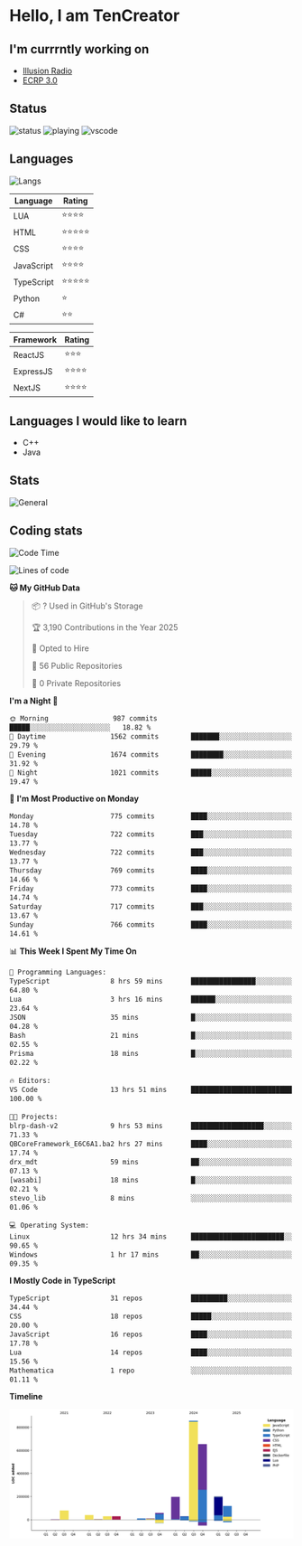 # Hello, I am TenCreator

## I'm currrntly working on
- [Illusion Radio](https://illusionradio.co.uk/)
- [ECRP 3.0](http://github.com/Emerald-Coast-Roleplay/)

## Status
![status](https://api.statusbadges.me/badge/status/518334475038359555?simple=true&style=for-the-badge)
![playing](https://api.statusbadges.me/badge/playing/518334475038359555?style=for-the-badge)
![vscode](https://api.statusbadges.me/badge/vscode/518334475038359555?style=for-the-badge)

## Languages
![Langs](https://github-readme-stats.vercel.app/api/top-langs/?username=tencreator&layout=compact&theme=radical)


|Language|Rating|
|--------|------|
|LUA|⭐️⭐️⭐️⭐️|
|HTML|⭐️⭐️⭐️⭐️⭐️|
|CSS|⭐️⭐️⭐️⭐️|
|JavaScript|⭐️⭐️⭐️⭐️|
|TypeScript|⭐️⭐️⭐️⭐️⭐️|
|Python|⭐️|
|C#|⭐️⭐️ |

|Framework|Rating|
|--------|------|
|ReactJS|⭐️⭐️⭐|
|ExpressJS|⭐️⭐️⭐️⭐️|
|NextJS|⭐️⭐️⭐⭐️|

## Languages I would like to learn
- C++
- Java

## Stats
![General](https://github-readme-stats.vercel.app/api?username=tencreator&show_icons=true&theme=radical)

## Coding stats

<!--START_SECTION:waka-->
![Code Time](http://img.shields.io/badge/Code%20Time-608%20hrs%2034%20mins-blue)

![Lines of code](https://img.shields.io/badge/From%20Hello%20World%20I%27ve%20Written-2.3%20million%20lines%20of%20code-blue)

**🐱 My GitHub Data** 

> 📦 ? Used in GitHub's Storage 
 > 
> 🏆 3,190 Contributions in the Year 2025
 > 
> 💼 Opted to Hire
 > 
> 📜 56 Public Repositories 
 > 
> 🔑 0 Private Repositories 
 > 
**I'm a Night 🦉** 

```text
🌞 Morning                987 commits         █████░░░░░░░░░░░░░░░░░░░░   18.82 % 
🌆 Daytime                1562 commits        ███████░░░░░░░░░░░░░░░░░░   29.79 % 
🌃 Evening                1674 commits        ████████░░░░░░░░░░░░░░░░░   31.92 % 
🌙 Night                  1021 commits        █████░░░░░░░░░░░░░░░░░░░░   19.47 % 
```
📅 **I'm Most Productive on Monday** 

```text
Monday                   775 commits         ████░░░░░░░░░░░░░░░░░░░░░   14.78 % 
Tuesday                  722 commits         ███░░░░░░░░░░░░░░░░░░░░░░   13.77 % 
Wednesday                722 commits         ███░░░░░░░░░░░░░░░░░░░░░░   13.77 % 
Thursday                 769 commits         ████░░░░░░░░░░░░░░░░░░░░░   14.66 % 
Friday                   773 commits         ████░░░░░░░░░░░░░░░░░░░░░   14.74 % 
Saturday                 717 commits         ███░░░░░░░░░░░░░░░░░░░░░░   13.67 % 
Sunday                   766 commits         ████░░░░░░░░░░░░░░░░░░░░░   14.61 % 
```


📊 **This Week I Spent My Time On** 

```text
💬 Programming Languages: 
TypeScript               8 hrs 59 mins       ████████████████░░░░░░░░░   64.80 % 
Lua                      3 hrs 16 mins       ██████░░░░░░░░░░░░░░░░░░░   23.64 % 
JSON                     35 mins             █░░░░░░░░░░░░░░░░░░░░░░░░   04.28 % 
Bash                     21 mins             █░░░░░░░░░░░░░░░░░░░░░░░░   02.55 % 
Prisma                   18 mins             █░░░░░░░░░░░░░░░░░░░░░░░░   02.22 % 

🔥 Editors: 
VS Code                  13 hrs 51 mins      █████████████████████████   100.00 % 

🐱‍💻 Projects: 
blrp-dash-v2             9 hrs 53 mins       ██████████████████░░░░░░░   71.33 % 
QBCoreFramework_E6C6A1.ba2 hrs 27 mins       ████░░░░░░░░░░░░░░░░░░░░░   17.74 % 
drx_mdt                  59 mins             ██░░░░░░░░░░░░░░░░░░░░░░░   07.13 % 
[wasabi]                 18 mins             █░░░░░░░░░░░░░░░░░░░░░░░░   02.21 % 
stevo_lib                8 mins              ░░░░░░░░░░░░░░░░░░░░░░░░░   01.06 % 

💻 Operating System: 
Linux                    12 hrs 34 mins      ███████████████████████░░   90.65 % 
Windows                  1 hr 17 mins        ██░░░░░░░░░░░░░░░░░░░░░░░   09.35 % 
```

**I Mostly Code in TypeScript** 

```text
TypeScript               31 repos            █████████░░░░░░░░░░░░░░░░   34.44 % 
CSS                      18 repos            █████░░░░░░░░░░░░░░░░░░░░   20.00 % 
JavaScript               16 repos            ████░░░░░░░░░░░░░░░░░░░░░   17.78 % 
Lua                      14 repos            ████░░░░░░░░░░░░░░░░░░░░░   15.56 % 
Mathematica              1 repo              ░░░░░░░░░░░░░░░░░░░░░░░░░   01.11 % 
```



**Timeline**

![Lines of Code chart](https://raw.githubusercontent.com/tencreator/tencreator/main/assets/bar_graph.png)


<!--END_SECTION:waka-->
